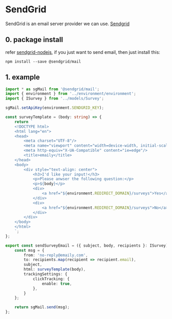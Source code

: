 # SendGrid

SendGrid is an email server provider we can use. [Sendgrid](https://sendgrid.com/)

## 0. package install

refer [sendgrid-nodejs](https://github.com/sendgrid/sendgrid-nodejs), if you just want to send email, then just install this:

`npm install --save @sendgrid/mail`

## 1. example

```ts
import * as sgMail from '@sendgrid/mail';
import { environment } from '../environment/environment';
import { ISurvey } from '../models/Survey';

sgMail.setApiKey(environment.SENDGRID_KEY);

const surveyTemplate = (body: string) => {
    return `
    <!DOCTYPE html>
    <html lang="en">
    <head>
        <meta charset="UTF-8"/>
        <meta name="viewport" content="width=device-width, initial-scale=1.0"/>
        <meta http-equiv="X-UA-Compatible" content="ie=edge"/>
        <title>emaily</title>
    </head>
    <body>
        <div style="text-align: center">
            <h3>I'd like your input!</h3>
            <p>Please anwser the following question:</p>
            <p>${body}</p>
            <div>
                <a href="${environment.REDIRECT_DOMAIN}/surveys">Yes</a>
            </div>
            <div>
                <a href="${environment.REDIRECT_DOMAIN}/surveys">No</a>
            </div>
        </div>
    </body>
    </html>
    `;
};

export const sendSurveyEmail = ({ subject, body, recipients }: ISurvey) => {
    const msg = {
        from: 'no-reply@emaily.com',
        to: recipients.map(recipient => recipient.email),
        subject,
        html: surveyTemplate(body),
        trackingSettings: {
            clickTracking: {
                enable: true,
            },
        }
    };

    return sgMail.send(msg);
};
```